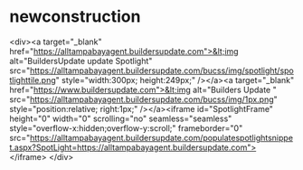 # newconstruction
&lt;div>&lt;a target="_blank" href="https://alltampabayagent.buildersupdate.com">&lt;img alt="BuildersUpdate update Spotlight" src="https://alltampabayagent.buildersupdate.com/bucss/img/spotlight/spotlighttile.png" style="width:300px; height:249px;" />&lt;/a>&lt;a target="_blank" href="https://www.buildersupdate.com">&lt;img alt="Builders Update " src="https://alltampabayagent.buildersupdate.com/bucss/img/1px.png" style="position:relative; right:1px;" />&lt;/a>&lt;iframe id="SpotlightFrame" height="0" width="0" scrolling="no" seamless="seamless" style="overflow-x:hidden;overflow-y:scroll;" frameborder="0" src="https://alltampabayagent.buildersupdate.com/populatespotlightsnippet.aspx?SpotLight=https://alltampabayagent.buildersupdate.com"> &lt;/iframe> &lt;/div>
